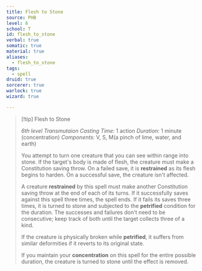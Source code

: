 ```yaml
---
title: Flesh to Stone
source: PHB
level: 6
school: T
id: flesh_to_stone
verbal: true
somatic: true
material: true
aliases:
  - flesh_to_stone
tags:
  - spell
druid: true
sorcerer: true
warlock: true
wizard: true

---
```

>[!tip] Flesh to Stone
>
> *6th level Transmutaion*
> *Casting Time:* 1 action
> *Duration:* 1 minute (concentration)
> *Components:* V, S, M(a pinch of lime, water, and earth)
>
>You attempt to turn one creature that you can see within range into stone. If the target's body is made of flesh, the creature must make a Constitution saving throw. On a failed save, it is **restrained** as its flesh begins to harden. On a successful save, the creature isn't affected.
>
>A creature **restrained** by this spell must make another Constitution saving throw at the end of each of its turns. If it successfully saves against this spell three times, the spell ends. If it fails its saves three times, it is turned to stone and subjected to the **petrified** condition for the duration. The successes and failures don't need to be consecutive; keep track of both until the target collects three of a kind.
>
>If the creature is physically broken while **petrified**, it suffers from similar deformities if it reverts to its original state.
>
>If you maintain your **concentration** on this spell for the entire possible duration, the creature is turned to stone until the effect is removed.
>

